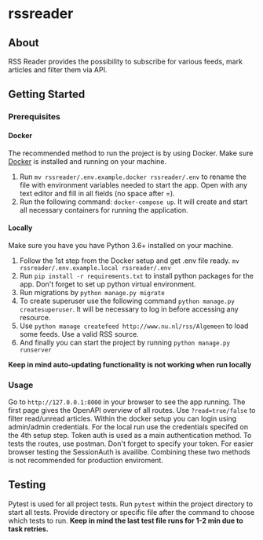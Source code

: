 # rssreader

## About
RSS Reader provides the possibility to subscribe for various feeds, mark articles and filter them via API.

## Getting Started
### Prerequisites
#### Docker
The recommended method to run the project is by using Docker. Make sure [Docker](https://www.docker.com/products/docker-desktop) is installed and running on your machine.
1. Run ```mv rssreader/.env.example.docker rssreader/.env``` to rename the file with environment variables needed to start the app. Open with any text editor and fill in all fields (no space after =).
2. Run the following command: ```docker-compose up```. It will create and start all necessary containers for running the application. 


#### Locally
Make sure you have you have Python 3.6+ installed on your machine. 
1. Follow the 1st step from the Docker setup and get .env file ready. ```mv rssreader/.env.example.local rssreader/.env```
2. Run ```pip install -r requirements.txt``` to install python packages for the app. Don't forget to set up python virtual environment.  
3. Run migrations by ```python manage.py migrate```
4. To create superuser use the following command ```python manage.py createsuperuser```. It will be necessary to log in before accessing any resource. 
5. Use ```python manage createfeed http://www.nu.nl/rss/Algemeen``` to load some feeds. Use a valid RSS source. 
6. And finally you can start the project by running ```python manage.py runserver```

**Keep in mind auto-updating functionality is not working when run locally**


### Usage
Go to ```http://127.0.0.1:8000``` in your browser to see the app running. The first page gives the OpenAPI overview of all routes. Use ```?read=true/false``` to filter  read/unread articles. Within the docker setup you can login using admin/admin credentials. For the local run use the credentials specifed on the 4th setup step. Token auth is used as a main authentication method. To tests the routes, use postman. Don't forget to specify your token. For easier browser testing the SessionAuth is availibe. Combining these two methods is not recommended for production enviroment.

## Testing
Pytest is used for all project tests. Run ```pytest``` within the project directory to start all tests. Provide directory or specific file after the command to choose which tests to run. **Keep in mind the last test file runs for 1-2 min due to task retries.**
